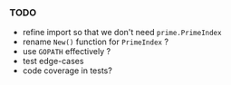 
### TODO

* refine import so that we don't need `prime.PrimeIndex`
* rename `New()` function for `PrimeIndex` ?
* use `GOPATH` effectively ?
* test edge-cases 
* code coverage in tests?
